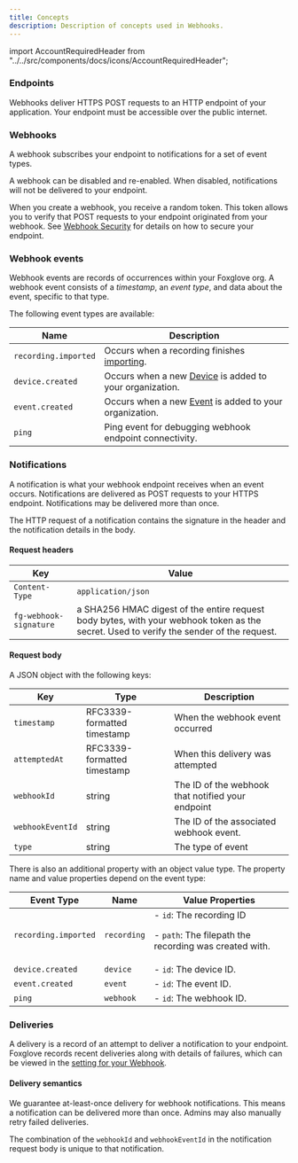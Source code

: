 ```yaml
---
title: Concepts
description: Description of concepts used in Webhooks.
---
```


import AccountRequiredHeader from "../../src/components/docs/icons/AccountRequiredHeader";

<AccountRequiredHeader badgeText="Closed Beta, contact us for access" />

### Endpoints

Webhooks deliver HTTPS POST requests to an HTTP endpoint of your application. Your endpoint must be accessible over the public internet.

### Webhooks

A webhook subscribes your endpoint to notifications for a set of event types.

A webhook can be disabled and re-enabled. When disabled, notifications will not be delivered to your endpoint.

When you create a webhook, you receive a random token. This token allows you to verify that POST requests to your endpoint originated from your webhook. See [Webhook Security](3-security.md) for details on how to secure your endpoint.

### Webhook events

Webhook events are records of occurrences within your Foxglove org. A webhook event consists of a _timestamp_, an _event type_, and data about the event, specific to that type.

The following event types are available:

| Name                 | Description                                                                             |
| -------------------- | --------------------------------------------------------------------------------------- |
| `recording.imported` | Occurs when a recording finishes [importing](/importing-data).                          |
| `device.created`     | Occurs when a new [Device](/importing-data#add-a-device) is added to your organization. |
| `event.created`      | Occurs when a new [Event](/events) is added to your organization.                       |
| `ping`               | Ping event for debugging webhook endpoint connectivity.                                 |

### Notifications

A notification is what your webhook endpoint receives when an event occurs. Notifications are delivered as POST requests to your HTTPS endpoint. Notifications may be delivered more than once.

The HTTP request of a notification contains the signature in the header and the notification details in the body.

#### Request headers

| Key                    | Value                                                                                                                                   |
| ---------------------- | --------------------------------------------------------------------------------------------------------------------------------------- |
| `Content-Type`         | `application/json`                                                                                                                      |
| `fg-webhook-signature` | a SHA256 HMAC digest of the entire request body bytes, with your webhook token as the secret. Used to verify the sender of the request. |

#### Request body

A JSON object with the following keys:

| Key              | Type                        | Description                                       |
| ---------------- | --------------------------- | ------------------------------------------------- |
| `timestamp`      | RFC3339-formatted timestamp | When the webhook event occurred                   |
| `attemptedAt`    | RFC3339-formatted timestamp | When this delivery was attempted                  |
| `webhookId`      | string                      | The ID of the webhook that notified your endpoint |
| `webhookEventId` | string                      | The ID of the associated webhook event.           |
| `type`           | string                      | The type of event                                 |

There is also an additional property with an object value type. The property name and value properties depend on the event type:

| Event Type           | Name        | Value Properties                                                                     |
| -------------------- | ----------- | ------------------------------------------------------------------------------------ |
| `recording.imported` | `recording` | - `id`: The recording ID <p/> - `path`: The filepath the recording was created with. |
| `device.created`     | `device`    | - `id`: The device ID.                                                               |
| `event.created`      | `event`     | - `id`: The event ID.                                                                |
| `ping`               | `webhook`   | - `id`: The webhook ID.                                                              |

### Deliveries

A delivery is a record of an attempt to deliver a notification to your endpoint. Foxglove records recent deliveries along with details of failures, which can be viewed in the [setting for your Webhook](https://console.foxglove.dev/settings/webhooks/).

#### Delivery semantics

We guarantee at-least-once delivery for webhook notifications. This means a notification can be delivered more than once. Admins may also manually retry failed deliveries.

The combination of the `webhookId` and `webhookEventId` in the notification request body is unique to that notification.
